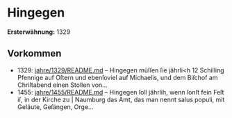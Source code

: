 # Hingegen

**Ersterwähnung:** 1329

## Vorkommen
- 1329: [jahre/1329/README.md](../jahre/1329/README.md) – Hingegen müſſen ſie jährli<h 12 Schilling Pfennige auf
Oſtern und ebenſoviel auf Michaelis, und dem Biſchof am
Chriſtabend einen Stollen von...
- 1455: [jahre/1455/README.md](../jahre/1455/README.md) – Hingegen
ſoll jährlih, wenn ſonſt fein Feſt iſ, in der Kirche zu |
Naumburg das Amt, das man nennt salus populi, mit
Geläute, Geſängen, Orge...
